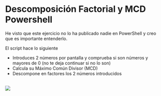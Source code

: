 # Descomposición Factorial y MCD Powershell
He visto que este ejercicio no lo ha publicado nadie en PowerShell y creo que es importante entenderlo.

El script hace lo siguiente
  - Introduces 2 números por pantalla y comprueba si son números y mayores de 0 (no te deja continuar si no lo son)
  - Calcula su Máximo Común Divisor (MCD) 
  - Descompone en factores los 2 números introducidos
<br>
<img src="https://user-images.githubusercontent.com/64712212/143093511-21f8ba73-1958-4d0e-a3f9-a49baba87409.png" align="center"/>
